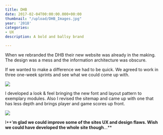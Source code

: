 ```yaml
---
title: DHB
date: 2017-02-04T00:00:00.000+00:00
thumbnail: "/upload/DHB_Images.jpg"
year: '2018'
categories:
- UX
description: A bold and ballsy brand

---
```

When we rebranded the DHB their new website was already in the making. The design was a mess and the information architecture was obscure.

If we wanted to make a difference we had to be quick. We agreed to work in three one-week sprints and see what we could come up with.

![](/upload/DHB_Images_Overview_2.jpg)

I developed a look & feel bringing the new font and layout pattern to exemplary modules. Also I revised the sitemap and came up with one that has less depth and brings player and game scores up front.

![](/upload/DHB_Images_Ergebnisse_2.jpg)

I**’**m glad we could improve some of the sites UX and design flaws. Wish we could have developed the whole site though**…**